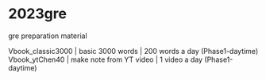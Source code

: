 # 2023gre
gre preparation material

Vbook_classic3000 | basic 3000 words | 200 words a day (Phase1-daytime)
Vbook_ytChen40 | make note from YT video | 1 video a day (Phase1-daytime)

